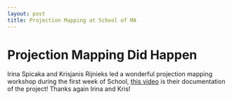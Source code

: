 ```yaml
---
layout: post
title: Projection Mapping at School of MA
---
```


# Projection Mapping Did Happen

Irina Spicaka and Krisjanis Rijnieks led a wonderful projection mapping workshop during the first week of School, <a href="http://vimeo.com/100820299" target="_blank">this video</a> is their documentation of the project! Thanks again Irina and Kris!

